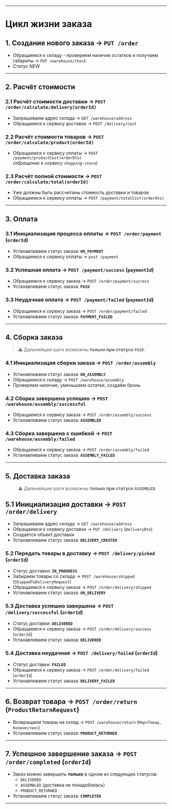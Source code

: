 
---

# Цикл жизни заказа

## 1. Создание нового заказа → `PUT /order`
- Обращаемся к складу - проверяем наличие остатков и получаем габариты → `PUT /warehouse/check`
- Статус _NEW_
---

## 2. Расчёт стоимости

### 2.1 Расчёт стоимости доставки → `POST /order/calculate/delivery(orderId)`
- Запрашиваем адрес склада → `GET /warehouse/address`
- Обращаемся к сервису доставки → `POST /delivery/cost`

### 2.2 Расчёт стоимости товаров → `POST /order/calculate/product(orderId)`
- Обращаемся к сервису оплаты → `POST /payment/productCost(orderDto)`  
  *(обращение к сервису `shopping-store`)*

### 2.3 Расчёт полной стоимости → `POST /order/calculate/total(orderId)`
- Уже должны быть рассчитаны стоимость доставки и товаров
- Обращаемся к сервису оплаты → `POST /payment/totalCost(orderDto)`

---
## 3. Оплата

### 3.1 Инициализация процесса оплаты → `POST /order/payment` (`orderId`)
- Устанавливаем статус заказа: **`ON_PAYMENT`**
- Обращаемся к сервису оплаты  → `post /payment`

### 3.2 Успешная оплата → `POST /payment/success` (`paymentId`)
- Обращаемся к сервису заказа → `POST /order/payment/success`  
- Устанавливаем статус заказа: **`PAID`**

### 3.3 Неудачная оплата → `POST /payment/failed` (`paymentId`)
- Обращаемся к сервису заказа → `POST /order/payment/failed`  
- Устанавливаем статус заказа: **`PAYMENT_FAILED`**


---
## 4. Сборка заказа
> ⚠️ Дальнейшие шаги возможны **только при статусе `PAID`**.

### 4.1 Инициализация сборки заказа → `POST /order/assembly`
- Устанавливаем статус заказа: **`ON_ASSEMBLY`**
- Обращаемся к складу → `POST /warehouse/assembly`
- Проверяем наличие, уменьшаем остатки, создаём бронь

### 4.2 Сборка завершена успешно → `POST /warehouse/assembly/successful`
- Обращаемся к сервису заказа → `POST /order/assembly/success`  
- Устанавливаем статус заказа: **`ASSEMBLED`**

### 4.3 Сборка завершена с ошибкой → `POST /warehouse/assembly/failed`
- Обращаемся к сервису заказа → `POST /order/assembly/failed`  
- Устанавливаем статус заказа: **`ASSEMBLY_FAILED`**

---

## 5. Доставка заказа
> ⚠️ Дальнейшие шаги возможны **только при статусе `ASSEMBLED`**.

## 5.1 Инициализация доставки → `POST /order/delivery`
- Запрашиваем адрес склада → `GET /warehouse/address`
- Обращаемся к сервису доставки → `PUT /delivery` (`DeliveryDto`)
- Создаётся объект доставки
- Устанавливаем статус заказа: **`DELIVERY_CREATED`**

### 5.2 Передать товары в доставку → `POST /delivery/picked` (`orderId`)
- Статус доставки: **`IN_PROGRESS`**
- Забираем товары со склада → `POST /warehouse/shipped` (`ShippedToDeliveryRequest`)
- Обращаемся к сервису заказа → `POST /order/delivery/shipped`  
- Устанавливаем статус заказа: **`ON_DELIVERY`**

### 5.3 Доставка успешно завершена → `POST /delivery/successful` (`orderId`)
- Статус доставки: **`DELIVERED`**
- Обращаемся к сервису заказа  → `POST /order/delivery/success` (`orderId`)  
- Устанавливаем статус заказа: **`DELIVERED`**

### 5.4 Доставка неудачная → `POST /delivery/failed` (`orderId`)
- Статус доставки: **`FAILED`**
- Обращаемся к сервису заказа  → `POST /order/delivery/failed` (`orderId`)  
- Устанавливаем статус заказа: **`DELIVERY_FAILED`**

---

## 6. Возврат товара → `POST /order/return` (`ProductReturnRequest`)
- Возвращаем товары на склад → `POST /warehouse/return` (`Map<Товар, Количество>`)
- Устанавливаем статус заказа: **`PRODUCT_RETURNED`**

---

## 7. Успешное завершение заказа → `POST /order/completed` (`orderId`)
- Заказ можно завершить **только** в одном из следующих статусов:
  - `DELIVERED`
  - `ASSEMBLED` (доставка не понадобилась)
  - `PRODUCT_RETURNED`
- Устанавливаем статус заказа: **`COMPLETED`**
---